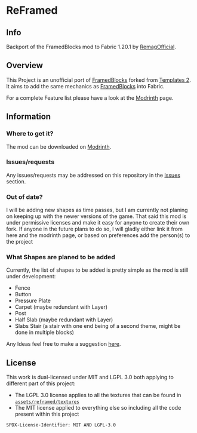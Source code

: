 # ReFramed
## Info
Backport of the FramedBlocks mod to Fabric 1.20.1 by [RemagOfficial](https://github.com/RemagOfficial).
## Overview
This Project is an unofficial port of [FramedBlocks](https://github.com/XFactHD/FramedBlocks) 
forked from [Templates 2](https://github.com/quat1024/templates-mod). 
It aims to add the same mechanics as [FramedBlocks](https://github.com/XFactHD/FramedBlocks) into Fabric.

For a complete Feature list please have a look at the [Modrinth](https://modrinth.com/mod/reframed) page.

## Information
### Where to get it?
The mod can be downloaded on [Modrinth](https://modrinth.com/mod/reframed).

### Issues/requests
Any issues/requests may be addressed on this repository in the [Issues](https://github.com/DriHut/ReFramed/issues) section.

### Out of date?
I will be adding new shapes as time passes, but I am currently not planing on keeping up with the newer versions of the game.
That said this mod is under permissive licenses and make it easy for anyone to create their own fork. 
If anyone in the future plans to do so, I will gladly either link it from here and the modrinth page,
or based on preferences add the person(s) to the project

### What Shapes are planed to be added
Currently, the list of shapes to be added is pretty simple as the mod is still under development:
- Fence
- Button
- Pressure Plate
- Carpet (maybe redundant with Layer)
- Post
- Half Slab (maybe redundant with Layer)
- Slabs Stair (a stair with one end being of a second theme, might be done in multiple blocks)

Any Ideas feel free to make a suggestion [here](https://github.com/DriHut/ReFramed/issues).

## License
This work is dual-licensed under MIT and LGPL 3.0 both applying to different part of this project:
- The LGPL 3.0 license applies to all the textures that can be found in [`assets/reframed/textures`](src/main/resources/assets/reframed/textures)
- The MIT license applied to everything else so including all the code present within this project

`SPDX-License-Identifier: MIT AND LGPL-3.0`